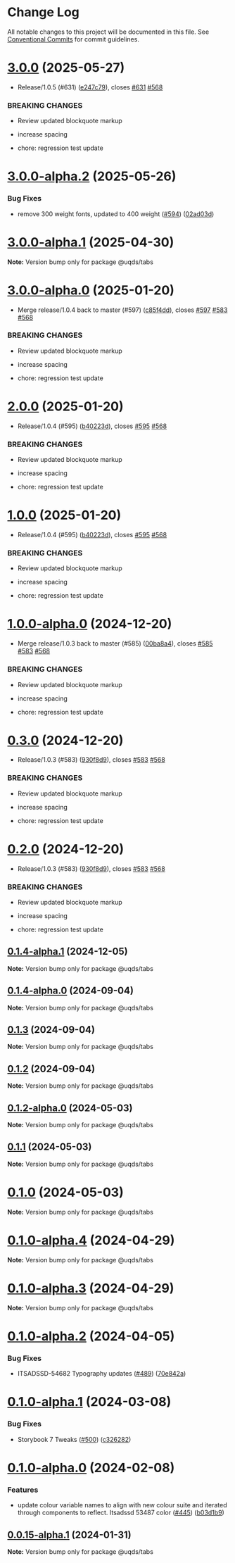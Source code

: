 # Change Log

All notable changes to this project will be documented in this file.
See [Conventional Commits](https://conventionalcommits.org) for commit guidelines.

# [3.0.0](https://github.com/uq-its-ss/design-system/compare/@uqds/tabs@2.0.0...@uqds/tabs@3.0.0) (2025-05-27)

- Release/1.0.5 (#631) ([e247c79](https://github.com/uq-its-ss/design-system/commit/e247c790585abe267b95de489381efe25107a7bb)), closes [#631](https://github.com/uq-its-ss/design-system/issues/631) [#568](https://github.com/uq-its-ss/design-system/issues/568)

### BREAKING CHANGES

- Review updated blockquote markup

- increase spacing

- chore: regression test update

# [3.0.0-alpha.2](https://github.com/uq-its-ss/design-system/compare/@uqds/tabs@3.0.0-alpha.1...@uqds/tabs@3.0.0-alpha.2) (2025-05-26)

### Bug Fixes

- remove 300 weight fonts, updated to 400 weight ([#594](https://github.com/uq-its-ss/design-system/issues/594)) ([02ad03d](https://github.com/uq-its-ss/design-system/commit/02ad03d918c153cf41df3f0dfb8dc2bed19e2262))

# [3.0.0-alpha.1](https://github.com/uq-its-ss/design-system/compare/@uqds/tabs@3.0.0-alpha.0...@uqds/tabs@3.0.0-alpha.1) (2025-04-30)

**Note:** Version bump only for package @uqds/tabs

# [3.0.0-alpha.0](https://github.com/uq-its-ss/design-system/compare/@uqds/tabs@1.0.0-alpha.0...@uqds/tabs@3.0.0-alpha.0) (2025-01-20)

- Merge release/1.0.4 back to master (#597) ([c85f4dd](https://github.com/uq-its-ss/design-system/commit/c85f4dd04601bad019d83edeb680dd919fd1aebb)), closes [#597](https://github.com/uq-its-ss/design-system/issues/597) [#583](https://github.com/uq-its-ss/design-system/issues/583) [#568](https://github.com/uq-its-ss/design-system/issues/568)

### BREAKING CHANGES

- Review updated blockquote markup

- increase spacing

- chore: regression test update

# [2.0.0](https://github.com/uq-its-ss/design-system/compare/@uqds/tabs@0.3.0...@uqds/tabs@2.0.0) (2025-01-20)

- Release/1.0.4 (#595) ([b40223d](https://github.com/uq-its-ss/design-system/commit/b40223d819d456f67620dfd880380b85214c4103)), closes [#595](https://github.com/uq-its-ss/design-system/issues/595) [#568](https://github.com/uq-its-ss/design-system/issues/568)

### BREAKING CHANGES

- Review updated blockquote markup

- increase spacing

- chore: regression test update

# [1.0.0](https://github.com/uq-its-ss/design-system/compare/@uqds/tabs@0.3.0...@uqds/tabs@1.0.0) (2025-01-20)

- Release/1.0.4 (#595) ([b40223d](https://github.com/uq-its-ss/design-system/commit/b40223d819d456f67620dfd880380b85214c4103)), closes [#595](https://github.com/uq-its-ss/design-system/issues/595) [#568](https://github.com/uq-its-ss/design-system/issues/568)

### BREAKING CHANGES

- Review updated blockquote markup

- increase spacing

- chore: regression test update

# [1.0.0-alpha.0](https://github.com/uq-its-ss/design-system/compare/@uqds/tabs@0.1.4-alpha.1...@uqds/tabs@1.0.0-alpha.0) (2024-12-20)

- Merge release/1.0.3 back to master (#585) ([00ba8a4](https://github.com/uq-its-ss/design-system/commit/00ba8a439019ed08ab357499c758be419f50f150)), closes [#585](https://github.com/uq-its-ss/design-system/issues/585) [#583](https://github.com/uq-its-ss/design-system/issues/583) [#568](https://github.com/uq-its-ss/design-system/issues/568)

### BREAKING CHANGES

- Review updated blockquote markup

- increase spacing

- chore: regression test update

# [0.3.0](https://github.com/uq-its-ss/design-system/compare/@uqds/tabs@0.1.4-alpha.0...@uqds/tabs@0.3.0) (2024-12-20)

- Release/1.0.3 (#583) ([930f8d9](https://github.com/uq-its-ss/design-system/commit/930f8d97b814748829f45194e1b5009680ee7890)), closes [#583](https://github.com/uq-its-ss/design-system/issues/583) [#568](https://github.com/uq-its-ss/design-system/issues/568)

### BREAKING CHANGES

- Review updated blockquote markup

- increase spacing

- chore: regression test update

# [0.2.0](https://github.com/uq-its-ss/design-system/compare/@uqds/tabs@0.1.4-alpha.0...@uqds/tabs@0.2.0) (2024-12-20)

- Release/1.0.3 (#583) ([930f8d9](https://github.com/uq-its-ss/design-system/commit/930f8d97b814748829f45194e1b5009680ee7890)), closes [#583](https://github.com/uq-its-ss/design-system/issues/583) [#568](https://github.com/uq-its-ss/design-system/issues/568)

### BREAKING CHANGES

- Review updated blockquote markup

- increase spacing

- chore: regression test update

## [0.1.4-alpha.1](https://github.com/uq-its-ss/design-system/compare/@uqds/tabs@0.1.4-alpha.0...@uqds/tabs@0.1.4-alpha.1) (2024-12-05)

**Note:** Version bump only for package @uqds/tabs

## [0.1.4-alpha.0](https://github.com/uq-its-ss/design-system/compare/@uqds/tabs@0.1.3...@uqds/tabs@0.1.4-alpha.0) (2024-09-04)

**Note:** Version bump only for package @uqds/tabs

## [0.1.3](https://github.com/uq-its-ss/design-system/compare/@uqds/tabs@0.1.2-alpha.0...@uqds/tabs@0.1.3) (2024-09-04)

**Note:** Version bump only for package @uqds/tabs

## [0.1.2](https://github.com/uq-its-ss/design-system/compare/@uqds/tabs@0.1.2-alpha.0...@uqds/tabs@0.1.2) (2024-09-04)

**Note:** Version bump only for package @uqds/tabs

## [0.1.2-alpha.0](https://github.com/uq-its-ss/design-system/compare/@uqds/tabs@0.1.0-alpha.4...@uqds/tabs@0.1.2-alpha.0) (2024-05-03)

**Note:** Version bump only for package @uqds/tabs

## [0.1.1](https://github.com/uq-its-ss/design-system/compare/@uqds/tabs@0.1.0-alpha.4...@uqds/tabs@0.1.1) (2024-05-03)

**Note:** Version bump only for package @uqds/tabs

# [0.1.0](https://github.com/uq-its-ss/design-system/compare/@uqds/tabs@0.1.0-alpha.4...@uqds/tabs@0.1.0) (2024-05-03)

**Note:** Version bump only for package @uqds/tabs

# [0.1.0-alpha.4](https://github.com/uq-its-ss/design-system/compare/@uqds/tabs@0.1.0-alpha.3...@uqds/tabs@0.1.0-alpha.4) (2024-04-29)

**Note:** Version bump only for package @uqds/tabs

# [0.1.0-alpha.3](https://github.com/uq-its-ss/design-system/compare/@uqds/tabs@0.1.0-alpha.2...@uqds/tabs@0.1.0-alpha.3) (2024-04-29)

**Note:** Version bump only for package @uqds/tabs

# [0.1.0-alpha.2](https://github.com/uq-its-ss/design-system/compare/@uqds/tabs@0.1.0-alpha.1...@uqds/tabs@0.1.0-alpha.2) (2024-04-05)

### Bug Fixes

- ITSADSSD-54682 Typography updates ([#489](https://github.com/uq-its-ss/design-system/issues/489)) ([70e842a](https://github.com/uq-its-ss/design-system/commit/70e842a1552cddc9c63452ae63bae91b380f420b))

# [0.1.0-alpha.1](https://github.com/uq-its-ss/design-system/compare/@uqds/tabs@0.1.0-alpha.0...@uqds/tabs@0.1.0-alpha.1) (2024-03-08)

### Bug Fixes

- Storybook 7 Tweaks ([#500](https://github.com/uq-its-ss/design-system/issues/500)) ([c326282](https://github.com/uq-its-ss/design-system/commit/c32628230f63775c1e9212a9f8c272d4a88c520a))

# [0.1.0-alpha.0](https://github.com/uq-its-ss/design-system/compare/@uqds/tabs@0.0.15-alpha.1...@uqds/tabs@0.1.0-alpha.0) (2024-02-08)

### Features

- update colour variable names to align with new colour suite and iterated through components to reflect. Itsadssd 53487 color ([#445](https://github.com/uq-its-ss/design-system/issues/445)) ([b03d1b9](https://github.com/uq-its-ss/design-system/commit/b03d1b9a7944f4552750706b276405b0988abf90))

## [0.0.15-alpha.1](https://github.com/uq-its-ss/design-system/compare/@uqds/tabs@0.0.15-alpha.0...@uqds/tabs@0.0.15-alpha.1) (2024-01-31)

**Note:** Version bump only for package @uqds/tabs
